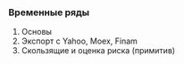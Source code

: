 ### Временные ряды

1. Основы
2. Экспорт с Yahoo, Moex, Finam
3. Скользящие и оценка риска (примитив)
